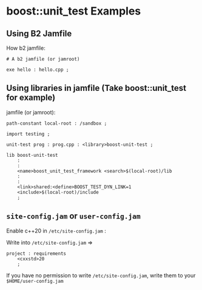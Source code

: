 boost::unit_test Examples
========================================================================

Using B2 Jamfile
----------------------------------------

How b2 jamfile:

```
# A b2 jamfile (or jamroot)

exe hello : hello.cpp ;
```

Using libraries in jamfile (Take boost::unit_test for example)
----------------------------------------

jamfile (or jamroot):

```
path-constant local-root : /sandbox ;

import testing ;

unit-test prog : prog.cpp : <library>boost-unit-test ;

lib boost-unit-test
	:
	:
	<name>boost_unit_test_framework <search>$(local-root)/lib
	:
	:
	<link>shared:<define>BOOST_TEST_DYN_LINK=1
	<include>$(local-root)/include
	;
```

`site-config.jam` or `user-config.jam`
----------------------------------------

Enable c++20 in `/etc/site-config.jam` :

Write into `/etc/site-config.jam`  =>
```
project : requirements
	<cxxstd>20
	;
```

If you have no permission to write `/etc/site-config.jam`, write them to your `$HOME/user-config.jam`




